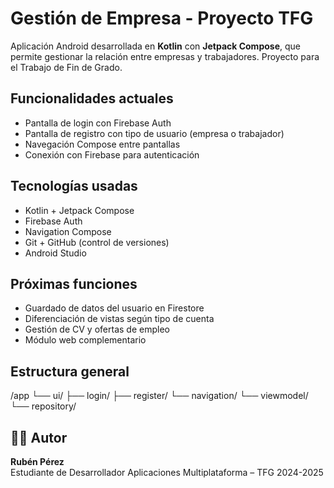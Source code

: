 # Gestión de Empresa - Proyecto TFG

Aplicación Android desarrollada en **Kotlin** con **Jetpack Compose**, que permite gestionar la relación entre empresas y trabajadores. Proyecto para el Trabajo de Fin de Grado.

## Funcionalidades actuales

- Pantalla de login con Firebase Auth
- Pantalla de registro con tipo de usuario (empresa o trabajador)
- Navegación Compose entre pantallas
- Conexión con Firebase para autenticación

##  Tecnologías usadas

- Kotlin + Jetpack Compose
- Firebase Auth
- Navigation Compose
- Git + GitHub (control de versiones)
- Android Studio

##  Próximas funciones

- Guardado de datos del usuario en Firestore
- Diferenciación de vistas según tipo de cuenta
- Gestión de CV y ofertas de empleo
- Módulo web complementario

##  Estructura general

  /app └── ui/ ├── login/ ├── register/ └── navigation/ └── viewmodel/ └── repository/

## 👨‍💻 Autor

**Rubén Pérez**  
Estudiante de Desarrollador Aplicaciones Multiplataforma – TFG 2024-2025
